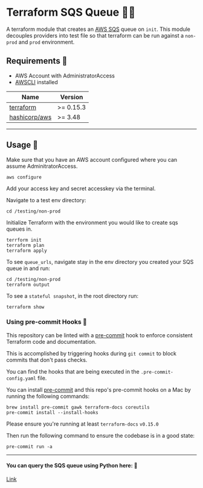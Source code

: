 
# Terraform SQS Queue 🧜‍♀️

A terraform module that creates an [AWS SQS](https://aws.amazon.com/sqs/) queue on `init`. This module decouples providers into test file so that terraform can be run against a `non-prod` and `prod` environment.

## Requirements 🐠

- AWS Account with AdministratorAccess
- [AWSCLI](https://aws.amazon.com/cli/) installed


| Name | Version |
|------|---------|
| [terraform](https://www.terraform.io/) | >= 0.15.3 |
| [hashicorp/aws](https://registry.terraform.io/providers/hashicorp/aws/latest) | >= 3.48 |

---

## Usage 🦑

Make sure that you have an AWS account configured where you can assume AdminitratorAccess.

```
aws configure 
```

Add your access key and secret accesskey via the terminal.

Navigate to a test env directory:

```
cd /testing/non-prod
```
Initialize Terraform with the environment you would like to create sqs queues in. 

```
terrform init
terraform plan
terraform apply
```

To see `queue_urls`, navigate stay in the env directory you created your SQS queue in and run:

```
cd /testing/non-prod
terraform output
```

To see a `stateful snapshot`, in the root directory run:

```
terraform show
```

### Using pre-commit Hooks 🐠

This repository can be linted with a [pre-commit](https://pre-commit.com/) hook to
enforce consistent Terraform code and documentation. 

This is accomplished by
triggering hooks during `git commit` to block commits that don't pass checks. 

You can find the hooks that are being
executed in the `.pre-commit-config.yaml` file.

You can install [pre-commit](https://pre-commit.com/) and this repo's pre-commit hooks on a Mac by running the following commands:

```
brew install pre-commit gawk terraform-docs coreutils
pre-commit install --install-hooks
```
Please ensure you're running at least `terraform-docs` `v0.15.0`

Then run the following command to ensure the codebase is in a good state:

```
pre-commit run -a
```
---

#### You can query the SQS queue using Python here: 🐚

[Link](someconnectedrepourl)